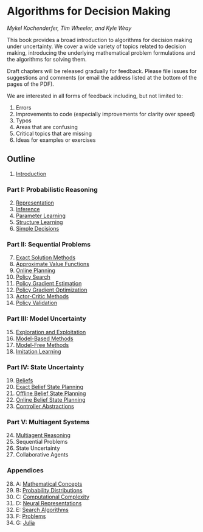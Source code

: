 # Algorithms for Decision Making
*Mykel Kochenderfer, Tim Wheeler, and Kyle Wray*

This book provides a broad introduction to algorithms for decision making under uncertainty. We cover a wide variety of topics related to decision making, introducing the underlying mathematical problem formulations and the algorithms for solving them.

Draft chapters will be released gradually for feedback. Please file issues for suggestions and comments (or email the address listed at the bottom of the pages of the PDF).

We are interested in all forms of feedback including, but not limited to:
1. Errors
2. Improvements to code (especially improvements for clarity over speed)
3. Typos
4. Areas that are confusing
5. Critical topics that are missing
6. Ideas for examples or exercises

## Outline

1. [Introduction](https://web.stanford.edu/group/sisl/public/dm/chapter-1.pdf)

### Part I: Probabilistic Reasoning

2. [Representation](https://web.stanford.edu/group/sisl/public/dm/chapter-2.pdf)
3. [Inference](https://web.stanford.edu/group/sisl/public/dm/chapter-3.pdf)
4. [Parameter Learning](https://web.stanford.edu/group/sisl/public/dm/chapter-4.pdf)
5. [Structure Learning](https://web.stanford.edu/group/sisl/public/dm/chapter-5.pdf)
6. [Simple Decisions](https://web.stanford.edu/group/sisl/public/dm/chapter-6.pdf)

### Part II: Sequential Problems

7. [Exact Solution Methods](https://web.stanford.edu/group/sisl/public/dm/chapter-7.pdf)
8. [Approximate Value Functions](https://web.stanford.edu/group/sisl/public/dm/chapter-8.pdf)
9. [Online Planning](https://web.stanford.edu/group/sisl/public/dm/chapter-9.pdf)
10. [Policy Search](https://web.stanford.edu/group/sisl/public/dm/chapter-10.pdf)
11. [Policy Gradient Estimation](https://web.stanford.edu/group/sisl/public/dm/chapter-11.pdf)
12. [Policy Gradient Optimization](https://web.stanford.edu/group/sisl/public/dm/chapter-12.pdf)
13. [Actor-Critic Methods](https://web.stanford.edu/group/sisl/public/dm/chapter-13.pdf)
14. [Policy Validation](https://web.stanford.edu/group/sisl/public/dm/chapter-14.pdf)

### Part III: Model Uncertainty

15. [Exploration and Exploitation](https://web.stanford.edu/group/sisl/public/dm/chapter-15.pdf)
16. [Model-Based Methods](https://web.stanford.edu/group/sisl/public/dm/chapter-16.pdf)
17. [Model-Free Methods](https://web.stanford.edu/group/sisl/public/dm/chapter-17.pdf)
18. [Imitation Learning](https://web.stanford.edu/group/sisl/public/dm/chapter-18.pdf)

### Part IV: State Uncertainty

19. [Beliefs](https://web.stanford.edu/group/sisl/public/dm/chapter-19.pdf)
20. [Exact Belief State Planning](https://web.stanford.edu/group/sisl/public/dm/chapter-20.pdf)
21. [Offline Belief State Planning](https://web.stanford.edu/group/sisl/public/dm/chapter-21.pdf)
22. [Online Belief State Planning](https://web.stanford.edu/group/sisl/public/dm/chapter-22.pdf)
23. [Controller Abstractions](https://web.stanford.edu/group/sisl/public/dm/chapter-23.pdf)

### Part V: Multiagent Systems

24. [Multiagent Reasoning](https://web.stanford.edu/group/sisl/public/dm/chapter-24.pdf)
25. Sequential Problems
26. State Uncertainty
27. Collaborative Agents

### Appendices

28. A: [Mathematical Concepts](https://web.stanford.edu/group/sisl/public/dm/chapter-28.pdf)
29. B: [Probability Distributions](https://web.stanford.edu/group/sisl/public/dm/chapter-29.pdf)
30. C: [Computational Complexity](https://web.stanford.edu/group/sisl/public/dm/chapter-30.pdf)
31. D: [Neural Representations](https://web.stanford.edu/group/sisl/public/dm/chapter-31.pdf)
32. E: [Search Algorithms](https://web.stanford.edu/group/sisl/public/dm/chapter-32.pdf)
33. F: [Problems](https://web.stanford.edu/group/sisl/public/dm/chapter-33.pdf)
34. G: [Julia](https://web.stanford.edu/group/sisl/public/dm/chapter-34.pdf)
